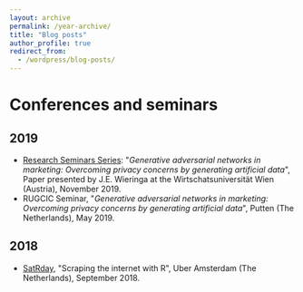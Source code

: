 ```yaml
---
layout: archive
permalink: /year-archive/
title: "Blog posts"
author_profile: true
redirect_from:
  - /wordpress/blog-posts/
---
```


# Conferences and seminars
## 2019
- [Research Seminars Series](https://www.wu.ac.at/fileadmin/wu/d/marketing/Marketing_Research_Seminar_Series/Fall_2019/Abstract_Wieringa_J.E.Jaap.pdf): "*Generative adversarial networks in marketing: Overcoming privacy concerns by generating artificial data*", Paper presented by J.E. Wieringa at the Wirtschatsuniversität Wien (Austria), November 2019.
- RUGCIC Seminar, "*Generative adversarial networks in marketing: Overcoming privacy concerns by generating artificial data*", Putten (The Netherlands), May 2019.

## 2018
- [SatRday](https://amsterdam2018.satrdays.org/), "Scraping the internet with R", Uber Amsterdam (The Netherlands), September 2018.
